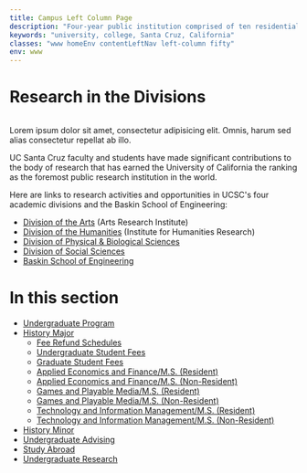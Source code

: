 ```yaml
---
title: Campus Left Column Page
description: "Four-year public institution comprised of ten residential college communities nestled in the redwood forests and meadows overlooking central California's Monterey Bay."
keywords: "university, college, Santa Cruz, California"
classes: "www homeEnv contentLeftNav left-column fifty"
env: www
---
```


<h1 class="page-title" id="title">Research in the Divisions</h1>

<div id="bannerBox">
<img alt="" id="banner" src="http://www.ucsc.edu/research/images/res-in-divisions-550.jpg">

<p class="caption">Lorem ipsum dolor sit amet, consectetur adipisicing elit. Omnis, harum sed alias consectetur repellat ab illo.</p>                    

</div>

<div class="contentBox"><p>UC Santa Cruz faculty and students have made significant contributions to the body of research that has earned the University of California the ranking as the foremost public research institution in the world.</p>
<p>Here are links to research activities and opportunities in UCSC's four academic divisions and the Baskin School of Engineering:</p>
<ul>
<li><a href="http://artsites.ucsc.edu/ari/">Division of the Arts</a> (Arts Research Institute)</li>
<li><a href="http://ihr.ucsc.edu/">Division of the Humanities</a> (Institute for Humanities Research)</li>
<li><a href="http://pbsci.ucsc.edu/PBSci-Research.html">Division of Physical &amp; Biological Sciences</a></li>
<li><a href="http://socialsciences.ucsc.edu/research/">Division of Social Sciences</a></li>
<li><a href="http://www.ce.ucsc.edu/research">Baskin School of Engineering</a></li>
</ul></div>

<!-- COLUMN -->

<h1>In this section</h1>
<ul><li><a href="../index.html">Undergraduate Program</a></li><li><a class="current" href="index.html">History Major</a><ul><li><a href="fee-refund-schedules.html">Fee Refund Schedules</a></li><li><a href="undergraduate-student-fees.html">Undergraduate Student Fees</a></li><li><a href="graduate-student-fees.html">Graduate Student Fees</a></li><li><a href="applied-econ-resident.html">Applied Economics and Finance/M.S. (Resident)</a></li><li><a href="applied-econ-nonresident.html">Applied Economics and Finance/M.S. (Non-Resident)</a></li><li><a href="games-resident.html">Games and Playable Media/M.S. (Resident)</a></li><li><a href="games-nonresident.html">Games and Playable Media/M.S. (Non-Resident)</a></li><li><a href="tims-resident.html">Technology and Information Management/M.S. (Resident)</a></li><li><a href="tims-nonresident.html">Technology and Information Management/M.S. (Non-Resident)</a></li></ul></li><li><a href="../history-minor/index.html">History Minor</a></li><li><a href="../undergraduate-advising/index.html">Undergraduate Advising</a></li><li><a href="../study-abroad/index.html">Study Abroad</a></li><li><a href="../undergraduate-research/index.html">Undergraduate Research</a></li></ul>

